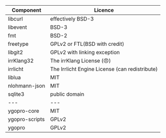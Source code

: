 Component | Licence
--- | ---
libcurl | effectively BSD-3
libevent | BSD-3
fmt | BSD-2
freetype | GPLv2 or FTL(BSD with credit)
libgit2 | GPLv2 with linking exception
irrKlang32 | The irrKlang License (😠)
irrlicht | The Irrlicht Engine License (can redistribute)
liblua | MIT
nlohmann-json | MIT 
sqlite3 | public domain
--- | ---
ygopro-core | MIT
ygopro-scripts | GPLv2
ygopro | GPLv2